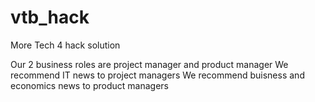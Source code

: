 # vtb_hack
More Tech 4 hack solution 

Our 2 business roles are project manager and product manager
We recommend IT news to project managers 
We recommend buisness and economics news to product managers